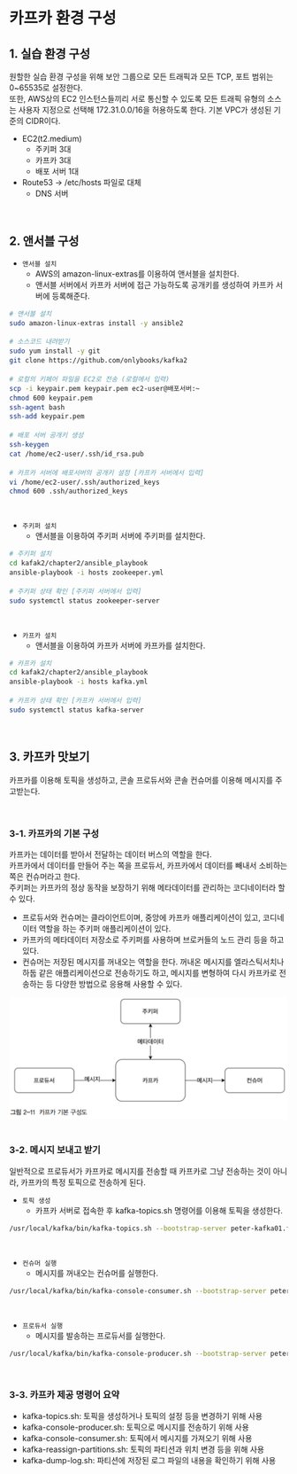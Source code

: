 # 카프카 환경 구성

## 1. 실습 환경 구성

원할한 실습 환경 구성을 위해 보안 그룹으로 모든 트래픽과 모든 TCP, 포트 범위는 0~65535로 설정한다.  
또한, AWS상의 EC2 인스턴스들끼리 서로 통신할 수 있도록 모든 트래픽 유형의 소스는 사용자 지정으로 선택해 172.31.0.0/16을 허용하도록 한다. 기본 VPC가 생성된 기준의 CIDR이다.  

 - EC2(t2.medium)
    - 주키퍼 3대
    - 카프카 3대
    - 배포 서버 1대
 - Route53 -> /etc/hosts 파일로 대체
    - DNS 서버

<br/>

## 2. 앤서블 구성

 - `앤서블 설치`
    - AWS의 amazon-linux-extras를 이용하여 앤서블을 설치한다.
    - 앤서블 서버에서 카프카 서버에 접근 가능하도록 공개키를 생성하여 카프카 서버에 등록해준다.
```sh
# 앤서블 설치
sudo amazon-linux-extras install -y ansible2

# 소스코드 내려받기
sudo yum install -y git
git clone https://github.com/onlybooks/kafka2

# 로컬의 키페어 파일을 EC2로 전송 (로컬에서 입력)
scp -i keypair.pem keypair.pem ec2-user@배포서버:~
chmod 600 keypair.pem
ssh-agent bash
ssh-add keypair.pem

# 배포 서버 공개키 생성
ssh-keygen
cat /home/ec2-user/.ssh/id_rsa.pub

# 카프카 서버에 배포서버의 공개키 설정 [카프카 서버에서 입력]
vi /home/ec2-user/.ssh/authorized_keys
chmod 600 .ssh/authorized_keys
```
<br/>

 - `주키퍼 설치`
    - 앤서블을 이용하여 주키퍼 서버에 주키퍼를 설치한다.
```sh
# 주키퍼 설치
cd kafak2/chapter2/ansible_playbook
ansible-playbook -i hosts zookeeper.yml

# 주키퍼 상태 확인 [주키퍼 서버에서 입력]
sudo systemctl status zookeeper-server
```
<br/>

 - `카프카 설치`
    - 앤서블을 이용하여 카프카 서버에 카프카를 설치한다.
```sh
# 카프카 설치
cd kafak2/chapter2/ansible_playbook
ansible-playbook -i hosts kafka.yml

# 카프카 상태 확인 [카프카 서버에서 입력]
sudo systemctl status kafka-server
```
<br/>

## 3. 카프카 맛보기

카프카를 이용해 토픽을 생성하고, 콘솔 프로듀서와 콘솔 컨슈머를 이용해 메시지를 주고받는다.  

<br/>

### 3-1. 카프카의 기본 구성

카프카는 데이터를 받아서 전달하는 데이터 버스의 역할을 한다.  
카프카에서 데이터를 만들어 주는 쪽을 프로듀서, 카프카에서 데이터를 빼내서 소비하는 쪽은 컨슈머라고 한다.  
주키퍼는 카프카의 정상 동작을 보장하기 위해 메타데이터를 관리하는 코디네이터라 할 수 있다.  

 - 프로듀서와 컨슈머는 클라이언트이며, 중앙에 카프카 애플리케이션이 있고, 코디네이터 역할을 하는 주키퍼 애플리케이션이 있다.
 - 카프카의 메타데이터 저장소로 주키퍼를 사용하며 브로커들의 노드 관리 등을 하고 있다.
 - 컨슈머는 저장된 메시지를 꺼내오는 역할을 한다. 꺼내온 메시지를 엘라스틱서치나 하둡 같은 애플리케이션으로 전송하기도 하고, 메시지를 변형하여 다시 카프카로 전송하는 등 다양한 방법으로 응용해 사용할 수 있다.

<div align="center">
    <img src="./images/kafka_diagram.PNG">
</div>
<br/>

### 3-2. 메시지 보내고 받기

일반적으로 프로듀서가 카프카로 메시지를 전송할 때 카프카로 그냥 전송하는 것이 아니라, 카프카의 특정 토픽으로 전송하게 된다.  

 - `토픽 생성`
    - 카프카 서버로 접속한 후 kafka-topics.sh 명령어를 이용해 토픽을 생성한다.
```sh
/usr/local/kafka/bin/kafka-topics.sh --bootstrap-server peter-kafka01.foo.bar:9092 --create --topic peter-overview01 --partitions 1 --replication-factor 3
```
<br/>

 - `컨슈머 실행`
    - 메시지를 꺼내오는 컨슈머를 실행한다.
```sh
/usr/local/kafka/bin/kafka-console-consumer.sh --bootstrap-server peter-kafka01.foo.bar:9092 --topic peter-overview01
```
<br/>

 - `프로듀서 실행`
    - 메시지를 발송하는 프로듀서를 실행한다.
```sh
/usr/local/kafka/bin/kafka-console-producer.sh --bootstrap-server peter-kafka01.foo.bar:9092 --topic peter-overview01
```
<br/>

### 3-3. 카프카 제공 명령어 요약

 - kafka-topics.sh: 토픽을 생성하거나 토픽의 설정 등을 변경하기 위해 사용
 - kafka-console-producer.sh: 토픽으로 메시지를 전송하기 위해 사용
 - kafka-console-consumer.sh: 토픽에서 메시지를 가져오기 위해 사용
 - kafka-reassign-partitions.sh: 토픽의 파티션과 위치 변경 등을 위해 사용
 - kafka-dump-log.sh: 파티션에 저장된 로그 파일의 내용을 확인하기 위해 사용

